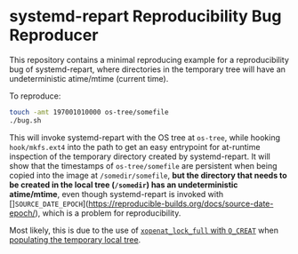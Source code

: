 # systemd-repart Reproducibility Bug Reproducer

This repository contains a minimal reproducing example for a reproducibility bug of systemd-repart, where directories in the temporary tree will have an undeterministic atime/mtime (current time).

To reproduce:

```bash
touch -amt 197001010000 os-tree/somefile
./bug.sh
```

This will invoke systemd-repart with the OS tree at `os-tree`, while hooking `hook/mkfs.ext4` into the path to get an easy entrypoint for at-runtime inspection of the temporary directory created by systemd-repart.
It will show that the timestamps of `os-tree/somefile` are persistent when being copied into the image at `/somedir/somefile`, **but the directory that needs to be created in the local tree (`/somedir`) has an undeterministic atime/mtime**, even though systemd-repart is invoked with []`SOURCE_DATE_EPOCH`](https://reproducible-builds.org/docs/source-date-epoch/), which is a problem for reproducibility.

Most likely, this is due to the use of [`xopenat_lock_full` with `O_CREAT`](https://github.com/systemd/systemd/blob/1eeae735ad3d42d60f6513dea6d9ab0d2d858e82/src/shared/copy.c#L1020) when [populating the temporary local tree](https://github.com/systemd/systemd/blob/1eeae735ad3d42d60f6513dea6d9ab0d2d858e82/src/partition/repart.c#L4859).
